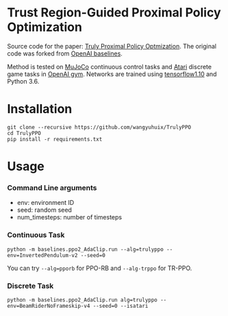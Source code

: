 # Trust Region-Guided Proximal Policy Optimization

Source code for the paper: [Truly Proximal Policy Optmization](https://arxiv.org/abs/1903.07940). The original code was forked from [OpenAI baselines](https://github.com/openai/baselines).

Method is tested on [MuJoCo](http://www.mujoco.org/) continuous control tasks and [Atari](https://www.atari.com/) discrete game tasks in [OpenAI gym](https://github.com/openai/gym).
Networks are trained using [tensorflow1.10](https://www.tensorflow.org/) and Python 3.6.



# Installation

```
git clone --recursive https://github.com/wangyuhuix/TrulyPPO
cd TrulyPPO
pip install -r requirements.txt
```



# Usage

### Command Line arguments

* env: environment ID
* seed: random seed
* num_timesteps: number of timesteps

### Continuous Task

```shell
python -m baselines.ppo2_AdaClip.run --alg=trulyppo --env=InvertedPendulum-v2 --seed=0
```

You can try `--alg=pporb` for PPO-RB and `--alg-trppo` for TR-PPO.

### Discrete Task

```
python -m baselines.ppo2_AdaClip.run alg=trulyppo --env=BeamRiderNoFrameskip-v4 --seed=0 --isatari
```

